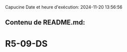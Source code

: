 Capucine
Date et heure d'exécution: 2024-11-20 13:56:56

Contenu de README.md:
---------------------
# R5-09-DS